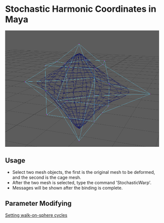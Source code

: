 # Stochastic Harmonic Coordinates in Maya

<img src="Untitled.png" alt="drawing" width="500"/>

## Usage 

- Select two mesh objects, the first is the original mesh to be deformed, and the second is the cage mesh. 
- After the two mesh is selected, type the command 'StochasticWarp'.
- Messages will be shown after the binding is complete. 

## Parameter Modifying

[Setting walk-on-sphere cycles](https://github.com/yoharol/StochasticWarp/blob/73e3f292a8aa81fe6516ea9018f21d2586c32b71/src/StochasticWarp.cpp#L73)
